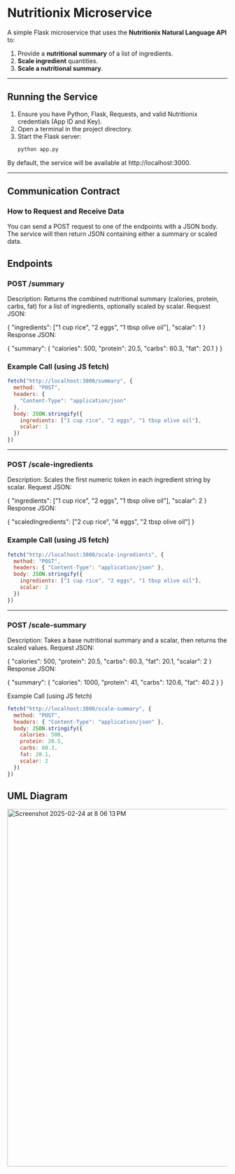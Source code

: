 # Nutritionix Microservice

A simple Flask microservice that uses the **Nutritionix Natural Language API** to:
1. Provide a **nutritional summary** of a list of ingredients.
2. **Scale ingredient** quantities.
3. **Scale a nutritional summary**.

---

## Running the Service

1. Ensure you have Python, Flask, Requests, and valid Nutritionix credentials (App ID and Key).
2. Open a terminal in the project directory.
3. Start the Flask server:
   ```bash
   python app.py
By default, the service will be available at http://localhost:3000.

---

## Communication Contract
### How to Request and Receive Data
You can send a POST request to one of the endpoints with a JSON body. The service will then return JSON containing either a summary or scaled data.

## Endpoints

### POST /summary

Description: Returns the combined nutritional summary (calories, protein, carbs, fat) for a list of ingredients, optionally scaled by scalar.
Request JSON:

{
  "ingredients": ["1 cup rice", "2 eggs", "1 tbsp olive oil"],
  "scalar": 1
}
Response JSON:

{
  "summary": {
    "calories": 500,
    "protein": 20.5,
    "carbs": 60.3,
    "fat": 20.1
  }
}

### Example Call (using JS fetch)

```js
fetch("http://localhost:3000/summary", {
  method: "POST",
  headers: {
    "Content-Type": "application/json"
  },
  body: JSON.stringify({
    ingredients: ["1 cup rice", "2 eggs", "1 tbsp olive oil"],
    scalar: 1
  })
})
```

---

### POST /scale-ingredients
Description: Scales the first numeric token in each ingredient string by scalar.
Request JSON:

{
  "ingredients": ["1 cup rice", "2 eggs", "1 tbsp olive oil"],
  "scalar": 2
}
Response JSON:

{
  "scaledIngredients": ["2 cup rice", "4 eggs", "2 tbsp olive oil"]
}

### Example Call (using JS fetch)


```js
fetch("http://localhost:3000/scale-ingredients", {
  method: "POST",
  headers: { "Content-Type": "application/json" },
  body: JSON.stringify({
    ingredients: ["1 cup rice", "2 eggs", "1 tbsp olive oil"],
    scalar: 2
  })
})
```

---

### POST /scale-summary
Description: Takes a base nutritional summary and a scalar, then returns the scaled values.
Request JSON:

{
  "calories": 500,
  "protein": 20.5,
  "carbs": 60.3,
  "fat": 20.1,
  "scalar": 2
}
Response JSON:

{
  "summary": {
    "calories": 1000,
    "protein": 41,
    "carbs": 120.6,
    "fat": 40.2
  }
}

Example Call (using JS fetch)

```js
fetch("http://localhost:3000/scale-summary", {
  method: "POST",
  headers: { "Content-Type": "application/json" },
  body: JSON.stringify({
    calories: 500,
    protein: 20.5,
    carbs: 60.3,
    fat: 20.1,
    scalar: 2
  })
})
```

## UML Diagram

<img width="815" alt="Screenshot 2025-02-24 at 8 06 13 PM" src="https://github.com/user-attachments/assets/5a9afb4b-082b-47ab-b2c2-889cd7b7dd9d" />
